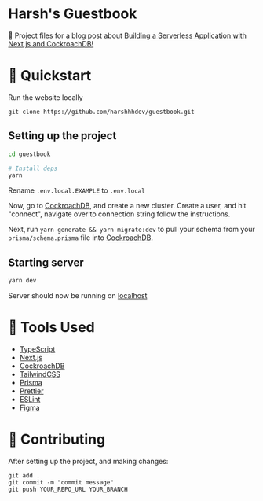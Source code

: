 # Harsh's Guestbook

📂 Project files for a blog post about [Building a Serverless Application with Next.js and CockroachDB!](https://dev.to/harshhhdev/building-a-serverless-application-with-nextjs-and-cockroachdb-3pm5) 

# 🚀 Quickstart

Run the website locally

```
git clone https://github.com/harshhhdev/guestbook.git
```

## Setting up the project

```bash
cd guestbook

# Install deps
yarn
```

Rename `.env.local.EXAMPLE` to `.env.local`

Now, go to [CockroachDB], and create a new cluster. Create a user, and hit "connect", navigate over to connection string follow the instructions.

Next, run `yarn generate && yarn migrate:dev` to pull your schema from your `prisma/schema.prisma` file into [CockroachDB].

## Starting server

```bash
yarn dev
```

Server should now be running on [localhost](https://localhost:3000)

# 🔧 Tools Used

- [TypeScript](https://www.typescriptlang.org/)
- [Next.js](https://nextjs.org/)
- [CockroachDB](https://cockroachlabs.com)
- [TailwindCSS](https://tailwindcss.com)
- [Prisma](https://prisma.io/)
- [Prettier](https://prettier.io/)
- [ESLint](https://eslint.org/)
- [Figma](https://www.figma.com/)

# 🤞 Contributing

After setting up the project, and making changes:

```git
git add .
git commit -m "commit message"
git push YOUR_REPO_URL YOUR_BRANCH
```

[cockroachdb]: https://cockroachlabs.com
